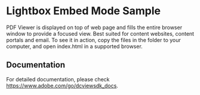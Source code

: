 # Lightbox Embed Mode Sample

PDF Viewer is displayed on top of web page and fills the entire browser window to provide a focused view. Best suited for content websites, content portals and email.
To see it in action, copy the files in the folder to your computer, and open index.html in a supported browser.

## Documentation

For detailed documentation, please check https://www.adobe.com/go/dcviewsdk_docs.

